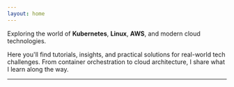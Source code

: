 ```yaml
---
layout: home
---
```


Exploring the world of **Kubernetes**, **Linux**, **AWS**, and modern cloud technologies.

Here you'll find tutorials, insights, and practical solutions for real-world tech challenges. From container orchestration to cloud architecture, I share what I learn along the way.

---
